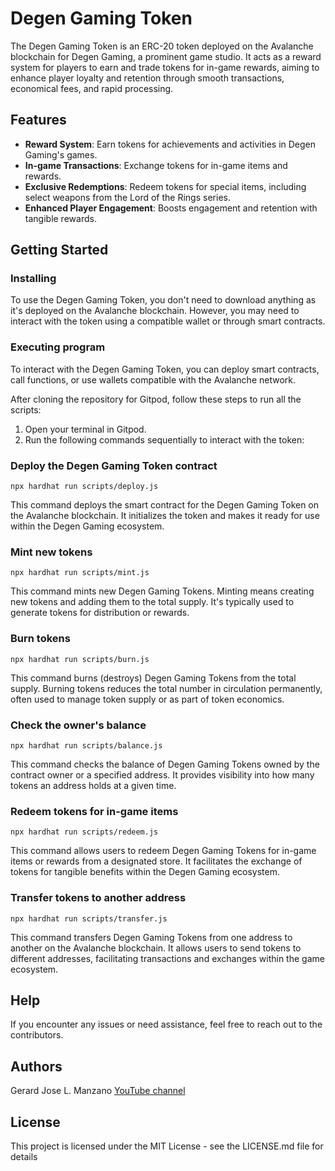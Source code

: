 # Degen Gaming Token

The Degen Gaming Token is an ERC-20 token deployed on the Avalanche blockchain for Degen Gaming, a prominent game studio. It acts as a reward system for players to earn and trade tokens for in-game rewards, aiming to enhance player loyalty and retention through smooth transactions, economical fees, and rapid processing.

## Features

- **Reward System**: Earn tokens for achievements and activities in Degen Gaming's games.
- **In-game Transactions**: Exchange tokens for in-game items and rewards.
- **Exclusive Redemptions**: Redeem tokens for special items, including select weapons from the Lord of the Rings series.
- **Enhanced Player Engagement**: Boosts engagement and retention with tangible rewards.


## Getting Started

### Installing

To use the Degen Gaming Token, you don't need to download anything as it's deployed on the Avalanche blockchain. 
However, you may need to interact with the token using a compatible wallet or through smart contracts.

### Executing program

To interact with the Degen Gaming Token, you can deploy smart contracts, call functions, or use wallets compatible with the Avalanche network.

After cloning the repository for Gitpod, follow these steps to run all the scripts:

1. Open your terminal in Gitpod.
2. Run the following commands sequentially to interact with the token:

### Deploy the Degen Gaming Token contract
```
npx hardhat run scripts/deploy.js
```
This command deploys the smart contract for the Degen Gaming Token on the Avalanche blockchain. It initializes the token and makes it ready for use within the Degen Gaming ecosystem.
### Mint new tokens
```
npx hardhat run scripts/mint.js
```
This command mints new Degen Gaming Tokens. Minting means creating new tokens and adding them to the total supply. It's typically used to generate tokens for distribution or rewards.
### Burn tokens
```
npx hardhat run scripts/burn.js
```
This command burns (destroys) Degen Gaming Tokens from the total supply. Burning tokens reduces the total number in circulation permanently, often used to manage token supply or as part of token economics.
### Check the owner's balance
```
npx hardhat run scripts/balance.js
```
This command checks the balance of Degen Gaming Tokens owned by the contract owner or a specified address. It provides visibility into how many tokens an address holds at a given time.
### Redeem tokens for in-game items
```
npx hardhat run scripts/redeem.js
```
This command allows users to redeem Degen Gaming Tokens for in-game items or rewards from a designated store. It facilitates the exchange of tokens for tangible benefits within the Degen Gaming ecosystem.
### Transfer tokens to another address
```
npx hardhat run scripts/transfer.js
```
This command transfers Degen Gaming Tokens from one address to another on the Avalanche blockchain. It allows users to send tokens to different addresses, facilitating transactions and exchanges within the game ecosystem.

## Help

If you encounter any issues or need assistance, feel free to reach out to the contributors.

## Authors

Gerard Jose L. Manzano [YouTube channel](https://www.youtube.com/channel/UCqnpVDK-Ym41W1WDvBMmN6w)

## License

This project is licensed under the MIT License - see the LICENSE.md file for details
